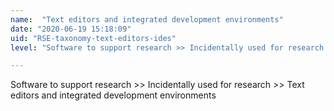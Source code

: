 ```yaml
---
name:  "Text editors and integrated development environments"
date: "2020-06-19 15:18:09"
uid: "RSE-taxonomy-text-editors-ides"
level: "Software to support research >> Incidentally used for research >> Text editors and integrated development environments"

---
```


Software to support research >> Incidentally used for research >> Text editors and integrated development environments